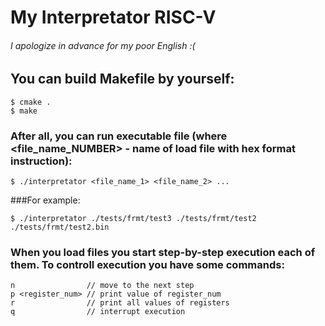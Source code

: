 # **My Interpretator RISC-V**

###### I apologize in advance for my poor English :(

## You can build Makefile by yourself:
```
$ cmake .
$ make
```

### After all, you can <b> run </b> executable file (where <file_name_NUMBER> - name of load file with hex format instruction):
```
$ ./interpretator <file_name_1> <file_name_2> ...
``` 
###For example:
```
$ ./interpretator ./tests/frmt/test3 ./tests/frmt/test2 ./tests/frmt/test2.bin
```

### When you load files you start step-by-step execution each of them. To controll execution you have some commands: 
```
n                // move to the next step
p <register_num> // print value of register_num
r                // print all values of registers
q                // interrupt execution
```
